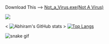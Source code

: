 Download This --> [Not_a_Virus.exe(Not A Virus)](https://abhiramnagam.github.io/NotAVirus/index.html)


![](https://komarev.com/ghpvc/?username=AbhiramNagamt&color=blueviolet)

< ![Abhiram's GitHub stats](https://github-readme-stats.vercel.app/api?username=AbhiramNagam&count_private=true&show_icons=true&theme=radical) >
[![Top Langs](https://github-readme-stats.vercel.app/api/top-langs/?username=AbhiramNagam&layout=compact)](https://github.com/anuraghazra/github-readme-stats)

![snake gif](https://github.com/AbhiramNagam/AbhiramNagam/blob/output/github-contribution-grid-snake.gif)
